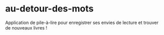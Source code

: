 # au-detour-des-mots
Application de pile-à-lire pour enregistrer ses envies de lecture et trouver de nouveaux livres !